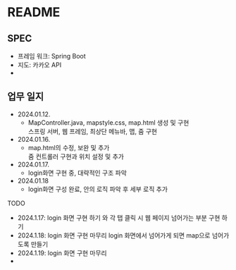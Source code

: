 # README

## SPEC
- 프레임 워크: Spring Boot  
- 지도: 카카오 API
- 

## 업무 일지
- 2024.01.12.  
  - MapController.java, mapstyle.css, map.html 생성 및 구현  
  스프링 서버, 웹 프레임, 최상단 메뉴바, 맵, 줌 구현  
- 2024.01.16.  
  - map.html의 수정, 보완 및 추가  
  줌 컨트롤러 구현과 위치 설정 및 추가
- 2024.01.17.  
  - login화면 구현 중, 대략적인 구조 파악
- 2024.01.18  
  - login화면 구성 완료, 안의 로직 파악 후 세부 로직 추가 
  
TODO
- 2024.1.17: login 화면 구현 하기 와 각 탭 클릭 시 웹 페이지 넘어가는 부분 구현 하기 
- 2024.1.18: login 화면 구현 마무리 login 화면에서 넘어가게 되면 map으로 넘어가도록 만들기
- 2024.1.19: login 화면 구현 마무리
- 
